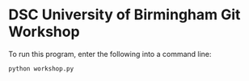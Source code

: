 # DSC University of Birmingham Git Workshop

To run this program, enter the following into a command line:
```
python workshop.py
```
